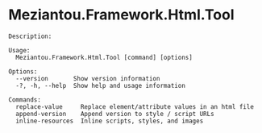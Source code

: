 # Meziantou.Framework.Html.Tool

<!-- help -->
```
Description:

Usage:
  Meziantou.Framework.Html.Tool [command] [options]

Options:
  --version       Show version information
  -?, -h, --help  Show help and usage information

Commands:
  replace-value     Replace element/attribute values in an html file
  append-version    Append version to style / script URLs
  inline-resources  Inline scripts, styles, and images
```
<!-- help -->